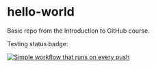 # hello-world
Basic repo from the Introduction to GitHub course.

Testing status badge:

[![Simple workflow that runs on every push](https://github.com/felipe-leon-NTT/hello-world/actions/workflows/simple-workflow.yaml/badge.svg)](https://github.com/felipe-leon-NTT/hello-world/actions/workflows/simple-workflow.yaml)


